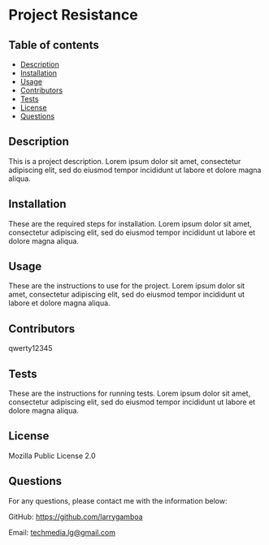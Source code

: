 
  # Project Resistance

  ## Table of contents
  - [Description](#Description)
  - [Installation](#Installation)
  - [Usage](#Usage)
  - [Contributors](#Contributors)
  - [Tests](#Tests)
  - [License](#License)
  - [Questions](#Questions) 

  ## Description
  This is a project description. Lorem ipsum dolor sit amet, consectetur adipiscing elit, sed do eiusmod tempor incididunt ut labore et dolore magna aliqua.
  
  ## Installation
  These are the required steps for installation. Lorem ipsum dolor sit amet, consectetur adipiscing elit, sed do eiusmod tempor incididunt ut labore et dolore magna aliqua.

  ## Usage
  These are the instructions to use for the project. Lorem ipsum dolor sit amet, consectetur adipiscing elit, sed do eiusmod tempor incididunt ut labore et dolore magna aliqua.

  ## Contributors
  qwerty12345

  ## Tests
  These are the instructions for running tests. Lorem ipsum dolor sit amet, consectetur adipiscing elit, sed do eiusmod tempor incididunt ut labore et dolore magna aliqua.

  ## License
  Mozilla Public License 2.0

  ## Questions
  For any questions, please contact me with the information below: 

  GitHub: https://github.com/larrygamboa 

  Email: techmedia.lg@gmail.com

  